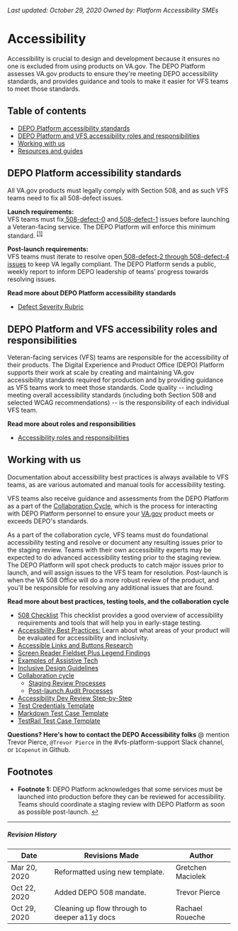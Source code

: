 *Last updated: October 29, 2020*
*Owned by: Platform Accessibility SMEs*

# Accessibility

Accessibility is crucial to design and development because it ensures no one is excluded from using products on VA.gov. The DEPO Platform assesses VA.gov products to ensure they're meeting DEPO accessibility standards, and provides guidance and tools to make it easier for VFS teams to meet those standards.

## Table of contents
* [DEPO Platform accessibility standards](#depo-platform-accessibility-standards)
* [DEPO Platform and VFS accessibility roles and responsibilities](https://github.com/department-of-veterans-affairs/va.gov-team/blob/master/platform/working-with-vsp/roles-and-responsibilities/accessibility.md)
* [Working with us](#working-with-us)
* [Resources and guides](#resources-and-guides)

## DEPO Platform accessibility standards

All VA.gov products must legally comply with Section 508, and as such VFS teams need to fix all 508-defect issues.

**Launch requirements:**<br/>
VFS teams must fix[ 508-defect-0](https://github.com/department-of-veterans-affairs/va.gov-team/blob/master/platform/accessibility/guidance/defect-severity-rubric.md#508-defect-0) and[ 508-defect-1](https://github.com/department-of-veterans-affairs/va.gov-team/blob/master/platform/accessibility/guidance/defect-severity-rubric.md#508-defect-1) issues before launching a Veteran-facing service. The DEPO Platform will enforce this minimum standard. <sup id="footnote1">[[1]](#f1)</sup>

**Post-launch requirements:**<br/>
VFS teams must iterate to resolve open[ 508-defect-2 through 508-defect-4 issues](https://github.com/department-of-veterans-affairs/va.gov-team/blob/master/platform/accessibility/guidance/defect-severity-rubric.md#post-launch-issues) to keep VA legally compliant. The DEPO Platform sends a public, weekly report to inform DEPO leadership of teams’ progress towards resolving issues.

**Read more about DEPO Platform accessibility standards**
* [Defect Severity Rubric](https://github.com/department-of-veterans-affairs/va.gov-team/blob/master/platform/accessibility/guidance/defect-severity-rubric.md)

## DEPO Platform and VFS accessibility roles and responsibilities

Veteran-facing services (VFS) teams are responsible for the accessibility of their products. The Digital Experience and Product Office (DEPO) Platform supports their work at scale by creating and maintaining VA.gov accessibility standards required for production and by providing guidance as VFS teams work to meet those standards. Code quality -- including meeting overall accessibility standards (including both Section 508 and selected WCAG recommendations) -- is the responsibility of each individual VFS team.

**Read more about roles and responsibilities**

- [Accessibility roles and responsibilities](https://github.com/department-of-veterans-affairs/va.gov-team/blob/master/platform/working-with-vsp/roles-and-responsibilities/accessibility.md)

## Working with us

Documentation about accessibility best practices is always available to VFS teams, as are various automated and manual tools for accessibility testing.

VFS teams also receive guidance and assessments from the DEPO Platform as a part of the [Collaboration Cycle](https://github.com/department-of-veterans-affairs/va.gov-team/tree/master/platform/working-with-vsp/vsp-collaboration-cycle), which is the process for interacting with DEPO Platform personnel to ensure your [VA.gov](https://www.va.gov/) product meets or exceeds DEPO's standards.

As a part of the collaboration cycle, VFS teams must do foundational accessibility testing and resolve or document any resulting issues prior to the staging review.  Teams with their own accessibility experts may be expected to do advanced accessibility testing prior to the staging review. The DEPO Platform will spot check products to catch major issues prior to launch, and will assign issues to the VFS team for resolution. Post-launch is when the VA 508 Office will do a more robust review of the product, and you'll be responsible for resolving any additional issues that are found.

**Read more about best practices, testing tools, and the collaboration cycle**

* [508 Checklist](https://github.com/department-of-veterans-affairs/va.gov-team/blob/master/platform/accessibility/508-checklist.md) This checklist provides a good overview of accessibility requirements and tools that will help you in early-stage testing.
* [Accessibility Best Practices:](https://github.com/department-of-veterans-affairs/va.gov-team/blob/master/platform/accessibility/508-accessibility-best-practices.md) Learn about what areas of your product will be evaluated for accessibility and inclusivity.
* [Accessible Links and Buttons Research](https://github.com/department-of-veterans-affairs/va.gov-team/blob/master/platform/accessibility/research/links-and-buttons.md)
* [Screen Reader Fieldset Plus Legend Findings](https://github.com/department-of-veterans-affairs/va.gov-team/blob/master/platform/accessibility/research/screenreader-fieldset-legend-label.md)
* [Examples of Assistive Tech](https://github.com/department-of-veterans-affairs/va.gov-team/blob/master/teams/vsa/accessibility/examples-of-assistive-tech.md)
* [Inclusive Design Guidelines](https://github.com/department-of-veterans-affairs/va.gov-team/blob/master/teams/vsa/accessibility/inclusive-design-guidelines.md)
* [Collaboration cycle](https://github.com/department-of-veterans-affairs/va.gov-team/blob/master/platform/working-with-vsp/vsp-collaboration-cycle/vsp-collaboration-cycle.md)
  * [Staging Review Processes](https://github.com/department-of-veterans-affairs/va.gov-team/blob/master/platform/accessibility/guidance/staging-review-processes.md)
  * [Post-launch Audit Processes](https://github.com/department-of-veterans-affairs/va.gov-team/blob/master/platform/accessibility/guidance/post-launch-audit-processes.md)
* [Accessibility Dev Review Step-by-Step](https://github.com/department-of-veterans-affairs/va.gov-team/blob/master/teams/vsa/accessibility/accessibility-dev-review-step-by-step.md)
* [Test Credentials Template](https://github.com/department-of-veterans-affairs/va.gov-team/blob/master/platform/accessibility/accessibility-test-credentials-template.md)
* [Markdown Test Case Template](https://github.com/department-of-veterans-affairs/va.gov-team/blob/master/platform/accessibility/accessibility-test-credentials-template.md)
* [TestRail Test Case Template](https://dsvavsp.testrail.io/index.php?/projects/overview/13)
   
**Questions? Here's how to contact the DEPO Accessibility folks**
@ mention Trevor Pierce, `@Trevor Pierce` in the #vfs-platform-support Slack channel, or `1Copenut` in Github.

## Footnotes
* <b id="f1">Footnote 1:</b> DEPO Platform acknowledges that some services must be launched into production before they can be reviewed for accessibility. Teams should coordinate a staging review with DEPO Platform as soon as possible post-launch. [↩](#footnote1)

---
##### Revision History

Date | Revisions Made | Author
-----|----------------|--------
Mar 20, 2020 | Reformatted using new template. | Gretchen Maciolek
Oct 22, 2020 | Added DEPO 508 mandate. | Trevor Pierce
Oct 29, 2020 | Cleaning up flow through to deeper a11y docs | Rachael Roueche
